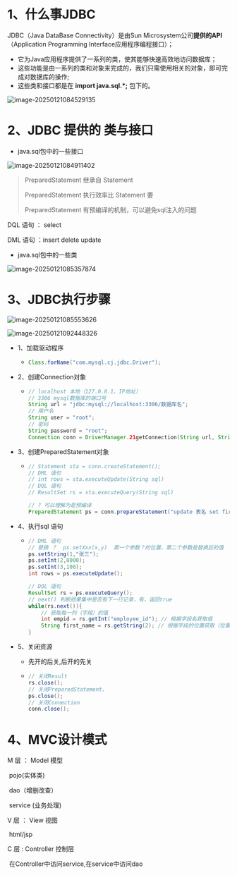 # 1、什么事JDBC

JDBC（Java DataBase Connectivity）是由Sun Microsystem公司**提供的API**（Application Programming Interface应用程序编程接口）；

- 它为Java应用程序提供了一系列的类，使其能够快速高效地访问数据库；
- 这些功能是由一系列的类和对象来完成的，我们只需使用相关的对象，即可完成对数据库的操作;
- 这些类和接口都是在 **import java.sql.*;** 包下的。

![image-20250121084529135](C:\Users\ZRETC\AppData\Roaming\Typora\typora-user-images\image-20250121084529135.png)

# 2、JDBC 提供的 类与接口

- java.sql包中的一些接口

![image-20250121084911402](C:\Users\ZRETC\AppData\Roaming\Typora\typora-user-images\image-20250121084911402.png)

> PreparedStatement 继承自 Statement
>
> PreparedStatement  执行效率比 Statement  要
>
> PreparedStatement  有预编译的机制，可以避免sql注入的问题

DQL 语句 ： select

DML 语句 ：insert delete update



- java.sql包中的一些类

![image-20250121085357874](C:\Users\ZRETC\AppData\Roaming\Typora\typora-user-images\image-20250121085357874.png)

# 3、JDBC执行步骤

![image-20250121085553626](C:\Users\ZRETC\AppData\Roaming\Typora\typora-user-images\image-20250121085553626.png)

![image-20250121092448326](C:\Users\ZRETC\AppData\Roaming\Typora\typora-user-images\image-20250121092448326.png)

- 1、加载驱动程序

  - ```java
    Class.forName("com.mysql.cj.jdbc.Driver");
    ```

- 2、创建Connection对象

  - ```java
    // localhost 本地（127.0.0.1、IP地址）
    // 3306 mysql数据库的端口号
    String url = "jdbc:mysql://localhost:3306/数据库名"; 
    // 用户名
    String user = "root"; 
    // 密码
    String password = "root";
    Connection conn = DriverManager.21getConnection(String url, String user,String password);
    ```

- 3、创建PreparedStatement对象

  - ```java
    // Statement sta = conn.createStatement();
    // DML 语句
    // int rows = sta.executeUpdate(String sql)
    // DQL 语句
    // ResultSet rs = sta.executeQuery(String sql)
    
    // ? 可以理解为是预编译
    PreparedStatement ps = conn.prepareStatement("update 表名 set first_name=?,salary=? where empid=?");
    ```

    

- 4、执行sql 语句

  - ```java
    // DML 语句
    // 替换 ？  ps.setXxx(x,y)  第一个参数？的位置，第二个参数是替换后的值
    ps.setString(1,"张三");
    ps.setInt(2,8000);
    ps.setInt(3,100);
    int rows = ps.executeUpdate();
    
    // DQL 语句
    ResultSet rs = ps.executeQuery();
    // next() 判断结果集中是否有下一行记录，有，返回true
    while(rs.next()){
        // 获取每一列（字段）的值
        int empid = rs.getInt("employee_id"); // 根据字段名获取值
        String first_name = rs.getString(2); // 根据字段的位置获取（位置是从1开始的）
    }
    ```

- 5、关闭资源

  - 先开的后关,后开的先关

  - ```java
    // 关闭Result
    rs.close();
    // 关闭PreparedStatement、
    ps.close();
    // 关闭Connection
    conn.close();
    ```



# 4、MVC设计模式

M 层 ： Model 模型

​			  pojo(实体类) 

​			  dao（增删改查）

​			  service (业务处理)

V 层 ： View 视图

​			 html/jsp

C 层 :   Controller 控制层

​			在Controller中访问service,在service中访问dao




















